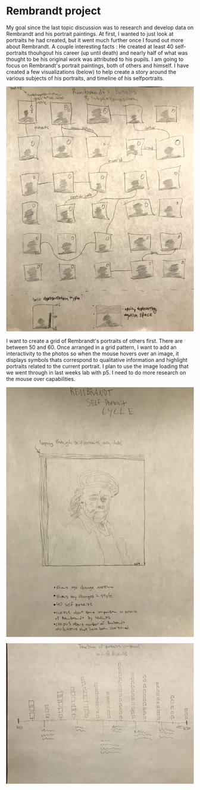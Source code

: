 # Rembrandt project

My goal since the last topic discussion was to research and develop data on Rembrandt and his portrait paintings. At first, I wanted to just look at portraits he had created, but it went much further once I found out more about Rembrandt. A couple interesting facts : He created at least 40 self-portraits thouhgout his career (up until death) and nearly half of what was thought to be his original work was attributed to his pupils. I am going to focus on Rembrandt's portrait paintings, both of others and himself. I have created a few visualizations (below) to help create a story around the various subjects of his portraits, and timeline of his selfportraits.

![alt text](https://github.com/joutwater/Major-Studio-1/blob/master/week07/IMG_2942.jpg)

I want to create a grid of Rembrandt's portraits of others first. There are between 50 and 60. Once arranged in a grid pattern, I want to add an interactivity to the photos so when the mouse hovers over an image, it displays symbols thats correspond to qualitative information and highlight portraits related to the current portrait. I plan to use the image loading that we went through in last weeks lab with p5. I need to do more research on the mouse over capabilities.

![alt text](https://github.com/joutwater/Major-Studio-1/blob/master/week07/IMG_2943.jpg)

![alt text](https://github.com/joutwater/Major-Studio-1/blob/master/week07/IMG_2944.jpg)
